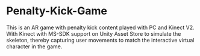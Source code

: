 # Penalty-Kick-Game

This is an AR game with penalty kick content played with PC and Kinect V2. 
With Kinect with MS-SDK support on Unity Asset Store to simulate the skeleton, thereby capturing user movements to match the interactive virtual character in the game.
